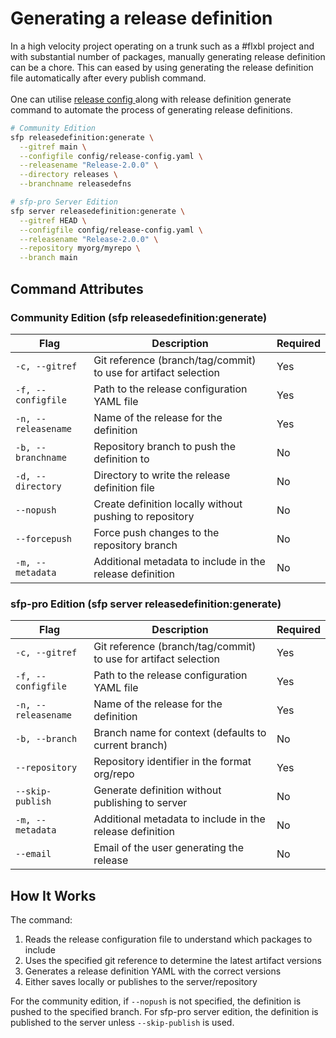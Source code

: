 # Generating a release definition

In a high velocity project operating on a trunk such as a #flxbl project  and with substantial number of packages, manually generating release definition can be a chore. This can eased by using generating the release definition file automatically after every publish command. \
\
One can utilise [release config ](../configuring-a-project/release-config.md)along with release definition generate command to automate the process of generating release definitions.&#x20;

```bash
# Community Edition
sfp releasedefinition:generate \
  --gitref main \
  --configfile config/release-config.yaml \
  --releasename "Release-2.0.0" \
  --directory releases \
  --branchname releasedefns

# sfp-pro Server Edition
sfp server releasedefinition:generate \
  --gitref HEAD \
  --configfile config/release-config.yaml \
  --releasename "Release-2.0.0" \
  --repository myorg/myrepo \
  --branch main
```

## Command Attributes

### Community Edition (sfp releasedefinition:generate)

| Flag | Description | Required |
|------|-------------|----------|
| `-c, --gitref` | Git reference (branch/tag/commit) to use for artifact selection | Yes |
| `-f, --configfile` | Path to the release configuration YAML file | Yes |
| `-n, --releasename` | Name of the release for the definition | Yes |
| `-b, --branchname` | Repository branch to push the definition to | No |
| `-d, --directory` | Directory to write the release definition file | No |
| `--nopush` | Create definition locally without pushing to repository | No |
| `--forcepush` | Force push changes to the repository branch | No |
| `-m, --metadata` | Additional metadata to include in the release definition | No |

### sfp-pro Edition (sfp server releasedefinition:generate)

| Flag | Description | Required |
|------|-------------|----------|
| `-c, --gitref` | Git reference (branch/tag/commit) to use for artifact selection | Yes |
| `-f, --configfile` | Path to the release configuration YAML file | Yes |
| `-n, --releasename` | Name of the release for the definition | Yes |
| `-b, --branch` | Branch name for context (defaults to current branch) | No |
| `--repository` | Repository identifier in the format org/repo | Yes |
| `--skip-publish` | Generate definition without publishing to server | No |
| `-m, --metadata` | Additional metadata to include in the release definition | No |
| `--email` | Email of the user generating the release | No |

## How It Works

The command:
1. Reads the release configuration file to understand which packages to include
2. Uses the specified git reference to determine the latest artifact versions
3. Generates a release definition YAML with the correct versions
4. Either saves locally or publishes to the server/repository

For the community edition, if `--nopush` is not specified, the definition is pushed to the specified branch. For sfp-pro server edition, the definition is published to the server unless `--skip-publish` is used.

